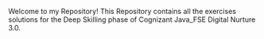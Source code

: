 Welcome to my Repository! This Repository contains all the exercises solutions for the Deep Skilling phase of Cognizant Java_FSE Digital Nurture 3.0.
